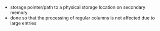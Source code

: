 - storage pointer/path to a physical storage location on secondary memory
- done so that the processing of regular columns is not affected due to large entries